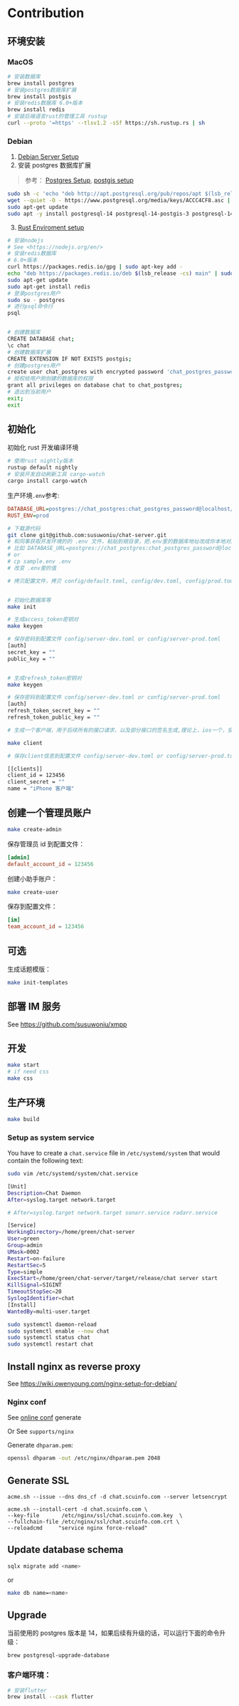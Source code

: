 # Contribution

## 环境安装

### MacOS

```bash
# 安装数据库
brew install postgres
# 安装postgres数据库扩展
brew install postgis
# 安装redis数据库 6.0+版本
brew install redis
# 安装后端语言rust的管理工具 rustup
curl --proto '=https' --tlsv1.2 -sSf https://sh.rustup.rs | sh


```

### Debian

1. [Debian Server Setup](https://wiki.owenyoung.com/debian-server-setup/)
2. 安装 postgres 数据库扩展

> 参考： [Postgres Setup](https://wiki.owenyoung.com/postgres-setup-for-debian), [postgis setup](https://trac.osgeo.org/postgis/wiki/UsersWikiPostGIS24UbuntuPGSQL10Apt)

```bash
sudo sh -c 'echo "deb http://apt.postgresql.org/pub/repos/apt $(lsb_release -cs)-pgdg main" > /etc/apt/sources.list.d/pgdg.list'
wget --quiet -O - https://www.postgresql.org/media/keys/ACCC4CF8.asc | sudo apt-key add -
sudo apt-get update
sudo apt -y install postgresql-14 postgresql-14-postgis-3 postgresql-14-postgis-3-scripts postgresql-14-postgis-3-dbgsym
```

3. [Rust Enviroment setup](https://wiki.owenyoung.com/rust-enviroment-setup-for-debian/)

```bash
# 安装nodejs
# See <https://nodejs.org/en/>
# 安装redis数据库
# 6.0+版本
curl https://packages.redis.io/gpg | sudo apt-key add -
echo "deb https://packages.redis.io/deb $(lsb_release -cs) main" | sudo tee /etc/apt/sources.list.d/redis.list
sudo apt-get update
sudo apt-get install redis
# 登录postgres用户
sudo su - postgres
# 进行psql命令行
psql


# 创建数据库
CREATE DATABASE chat;
\c chat
# 创建数据库扩展
CREATE EXTENSION IF NOT EXISTS postgis;
# 创建postgres用户
create user chat_postgres with encrypted password 'chat_postgres_password';
# 授权给用户刚创建的数据库的权限
grant all privileges on database chat to chat_postgres;
# 退出到当前用户
exit;
exit
```

## 初始化

初始化 rust 开发编译环境

```bash
# 使用rust nightly版本
rustup default nightly
# 安装开发自动刷新工具 cargo-watch
cargo install cargo-watch
```

生产环境`.env`参考:

```ini
DATABASE_URL=postgres://chat_postgres:chat_postgres_password@localhost/chat
RUST_ENV=prod
```

```bash
# 下载源代码
git clone git@github.com:susuwoniu/chat-server.git
# 和同事获取开发环境的的 .env 文件，粘贴到根目录，把.env里的数据库地址改成你本地对应的地址
# 比如 DATABASE_URL=postgres://chat_postgres:chat_postgres_password@localhost/chat
# or
# cp sample.env .env
# 改变 .env里的值

# 拷贝配置文件，拷贝 config/default.toml, config/dev.toml, config/prod.toml


# 初始化数据库等
make init

# 生成access_token密钥对
make keygen

# 保存密码到配置文件 config/server-dev.toml or config/server-prod.toml
[auth]
secret_key = ""
public_key = ""


# 生成refresh_token密钥对
make keygen

# 保存密码到配置文件 config/server-dev.toml or config/server-prod.toml
[auth]
refresh_token_secret_key = ""
refresh_token_public_key = ""

# 生成一个客户端，用于后续所有的接口请求，以及部分接口的签名生成,理论上，ios一个，安卓1个

make client

# 保存client信息到配置文件 config/server-dev.toml or config/server-prod.toml

[[clients]]
client_id = 123456
client_secret = ""
name = "iPhone 客户端"

```

## 创建一个管理员账户

```bash
make create-admin
```

保存管理员 id 到配置文件：

```toml
[admin]
default_account_id = 123456
```

创建小助手账户：

```bash
make create-user
```

保存到配置文件：

```toml
[im]
team_account_id = 123456
```

## 可选

生成话题模版：

```bash
make init-templates
```

## 部署 IM 服务

See <https://github.com/susuwoniu/xmpp>

## 开发

```bash
make start
# if need css
make css
```

## 生产环境

```bash
make build
```

### Setup as system service

You have to create a `chat.service` file in `/etc/systemd/system` that would contain the following text:

```bash
sudo vim /etc/systemd/system/chat.service
```

```bash
[Unit]
Description=Chat Daemon
After=syslog.target network.target

# After=syslog.target network.target sonarr.service radarr.service

[Service]
WorkingDirectory=/home/green/chat-server
User=green
Group=admin
UMask=0002
Restart=on-failure
RestartSec=5
Type=simple
ExecStart=/home/green/chat-server/target/release/chat server start
KillSignal=SIGINT
TimeoutStopSec=20
SyslogIdentifier=chat
[Install]
WantedBy=multi-user.target
```

```bash
sudo systemctl daemon-reload
sudo systemctl enable --now chat
sudo systemctl status chat
sudo systemctl restart chat

```

## Install nginx as reverse proxy

See <https://wiki.owenyoung.com/nginx-setup-for-debian/>

### Nginx conf

See [online conf](https://www.digitalocean.com/community/tools/nginx?domains.0.server.domain=chat.scuinfo.com&domains.0.https.certType=custom&domains.0.php.php=false&domains.0.reverseProxy.reverseProxy=true&domains.0.routing.root=false&global.app.lang=zhCN) generate

Or See `supports/nginx`

Generate `dhparam.pem`:

```bash
openssl dhparam -out /etc/nginx/dhparam.pem 2048
```

## Generate SSL

```
acme.sh --issue --dns dns_cf -d chat.scuinfo.com --server letsencrypt
```

```
acme.sh --install-cert -d chat.scuinfo.com \
--key-file       /etc/nginx/ssl/chat.scuinfo.com.key  \
--fullchain-file /etc/nginx/ssl/chat.scuinfo.com.crt \
--reloadcmd     "service nginx force-reload"
```

## Update database schema

```bash
sqlx migrate add <name>
```

or

```bash
make db name=<name>
```

## Upgrade

当前使用的 postgres 版本是 14，如果后续有升级的话，可以运行下面的命令升级：

```bash
brew postgresql-upgrade-database
```

### 客户端环境：

```bash
# 安装flutter
brew install --cask flutter
```
